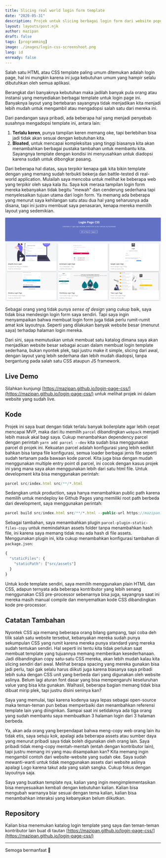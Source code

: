 ```yaml
---
title: Slicing real world login form template
date: "2020-05-31"
description: Projek untuk slicing berbagai login form dari website populer dari 0 tanpa framework CSS
layout: layouts/post.njk
author: mazipan
draft: false
tags: [programming]
image: ./images/login-css-screenshoot.png
lang: id
enready: false
---
```


Salah satu HTML atau CSS template paling umum ditemukan adalah login page, hal ini mungkin karena ini juga kebutuhan umum yang hampir selalu dibutuhkan oleh semua aplikasi.

Berangkat dari banyaknya kebutuhan maka jadilah banyak pula orang atau instansi yang menyediakan berbagai template untuk login page ini. Banyaknya layout yang bertebaran sayangnya tidak menjadikan kita menjadi lebih mudah untuk mengambil atau mengadopsi salah satu dari mereka ini.

Dari pandangan saya pribadi, ada beberapa hal yang menjadi penyebab susahnya mengadopsi template ini, antara lain:

1. **Terlalu keren**, punya tampilan keren memang oke, tapi berlebihan bisa jadi tidak akan sesuai dengan kebutuhan kita.
2. **Bloated**, untuk mencapai kompleksitas yang tinggi biasanya kita akan menambahkan berbagai pustaka tambahan untuk membantu kita. Sayangnya template dengan kondisi ini menyusahkan untuk diadopsi karena sudah untuk dibongkar pasang.

Dari beberapa hal diatas, saya terpikir kenapa gak kita bikin template dengan yang memang sudah terbukti bekerja dan battle-tested di real-world application. Mulailah saya mencoba untuk melihat ke beberapa web yang terpikir oleh saya kala itu. Saya kok merasa tampilan login form mereka kebanyakan tidak begitu "mewah" dan cenderung sederhana tapi menyelesaikan tujuan utama dari login form. Ya memang ada beberapa yang menurut saya kehilangan satu atau dua hal yang seharusnya ada disana, tapi ini justru membuat saya penasaran, kenapa mereka memilih layout yang sedemikian.

![Tampilan beranda login page css](./images/login-css-screenshoot.png)

Sebagai orang yang tidak punya *sense of design* yang cukup baik, saya tidak bisa mendesign login form saya sendiri. Tapi saya ingin menyampaikan bahwa membuat login form juga tidak perlu rumit-rumit amat kok layoutnya. Seperti yang dilakukan banyak website besar (menurut saya) terhadap halaman login mereka.

Dari sini, saya memutuskan untuk membuat satu katalog dimana saya akan menjadikan website besar sebagai acuan dalam membuat login template sederhana, bukan nyontek plek, tapi justru make it simple, slicing dari awal, dengan layout yang lebih sederhana dan lebih mudah diadopsi, tanpa bergantung pada salah satu CSS ataupun JS framework.

## Live Demo

Silahkan kunjungi [https://mazipan.github.io/login-page-css/](https://mazipan.github.io/login-page-css/) untuk melihat projek ini dalam website yang sudah live.

## Kode

Projek ini saya buat dengan tidak terlalu banyak boilerplate agar lebih cepat mencapai MVP, maka dari itu memilih `parcel` dibandingkan `webpack` menjadi lebih masuk akal bagi saya.
Cukup menambahkan dependency parcel dengan perintah `yarn add parcel --dev` kita sudah bisa menggunakan parcel di projek ini.
Kekuatan parcel adalah konfigurasi yang lebih sedikit bahkan bisa tanpa file konfigurasi, semua loader berbagai jenis file seperti sudah tertanam pada bawaan kode parcel.
Kita juga bisa dengan mudah menggunakan multiple entry point di parcel, ini cocok dengan kasus projek ini yang mana saya akan menggunakan lebih dari satu html file.
Untuk development kita bisa menggunakan perintah:

```javascript
parcel src/index.html src/**/*.html
```

Sedangkan untuk production, saya hanya menambahkan public path karena memilih untuk mendeploy ke Github Pages yang memiliki root path berbeda dari development, saya menggunakan perintah:

```javascript
parcel build src/index.html src/**/*.html --public-url https://mazipan.github.io/login-page-css/
```

Sebagai tambahan, saya menambahkan plugin `parcel-plugin-static-files-copy` untuk memindahkan assets folder tanpa menambahkan hash file, ini karena saya memang tidak mau ada hash di file assets.
Menggunakan plugin ini, kita cukup menambahkan konfigurasi tambahan di `package.json`:

```javascript
{
  "staticFiles": {
    "staticPath": ["src/assets"]
  }
}
```

Untuk kode template sendiri, saya memilih menggunakan plain HTML dan CSS, adapun ternyata ada beberapa kontributor yang lebih senang menggunakan CSS pre-processor sebenarnya bisa juga, sayangnya saat ini mereka masih manual compile dan menyematkan kode CSS dibandingkan kode pre-processor.

## Catatan Tambahan

Nyontek CSS aja memang beberapa orang bilang gampang, tapi coba deh tilik salah satu website tersebut, kebanyakan mereka sudah punya sekumpulan CSS yang rumit karena mereka punya standard yang mereka sudah tentukan sendiri. Hal seperti ini tentu kita tidak perlukan saat membuat template yang tujuannya memang memberikan kesederhanaan. Jadi dibandingkan copy satu-satu CSS mereka, akan lebih mudah kalau kita slicing sendiri dari awal. Melihat berapa spacing yang mereka gunakan bisa jadi perlu, tapi gak selalu harus diikuti juga karena biasanya saya pribadi lebih suka dengan CSS unit yang berbeda dari yang digunakan oleh website aslinya. Belum lagi aturan font dasar yang bisa mempengaruhi keseluruhan value yang bisa kita gunakan. Walhasil, beberapa bagian memang tidak bisa dibuat mirip plek, tapi justru disini seninya kan?

Saya yang memulai, tapi karena kodenya saya lepas sebagai open-source maka teman-teman pun bebas memperbaiki dan menambahkan referensi template lain yang diinginkan. Sampai saat ini setidaknya ada tiga orang yang sudah membantu saya membuatkan 3 halaman login dari 3 halaman berbeda.

Ya, akan ada orang yang berpendapat bahwa meng-copy web orang lain itu tidak etis, saya setuju kok, apalagi ada beberapa assets atau sumber daya yang menurut pribadi saya tidak boleh digunakan oleh orang lain. Saya pribadi tidak meng-copy mentah-mentah (entah dengan kontributor lain), tapi justru memang ini yang mau disampaikan kan? Kita memang ingin mengambil contoh dari website-website yang sudah oke. Saya sudah mewanti-wanti untuk tidak menggunakan assets dari website aslinya apalagi Logo karena takut ada yang salah sangka. Cukup fokus dengan layoutnya saja.

Saya yang buatkan template nya, kalian yang ingin mengimplementasikan bisa menyesuaikan kembali dengan kebutuhan kalian. Kalian bisa mengubah warnanya biar sesuai dengan tema kalian, kalian bisa menambahkan interaksi yang kebanyakan belum diikutkan.

## Repository

Kalian bisa menemukan katalog login template yang saya dan teman-teman kontributor lain buat di tautan [https://mazipan.github.io/login-page-css/](https://mazipan.github.io/login-page-css/)

---

Semoga bermanfaat 🙏
